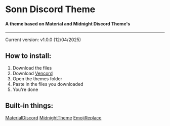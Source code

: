 # Sonn Discord Theme 
#### A theme based on Material and Midnight Discord Theme's
<hr>

Current version: v1.0.0 (12/04/2025)

## How to install:

1. Download the files
2. Download [Vencord](https://github.com/Vencord/Installer/releases/latest/download/VencordInstaller.exe)
3. Open the themes folder
4. Paste in the files you downloaded
5. You're done

## Built-in things:
[MaterialDiscord](https://betterdiscord.app/theme/MaterialDiscord)
[MidnightTheme](https://betterdiscord.app/theme/midnight)
[EmojiReplace](https://betterdiscord.app/theme/EmojiReplace)

<br>
